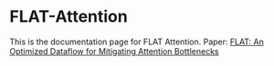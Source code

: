 # FLAT-Attention
This is the documentation page for FLAT Attention.
Paper: [FLAT: An Optimized Dataflow for Mitigating Attention Bottlenecks](https://arxiv.org/pdf/2107.06419.pdf)
